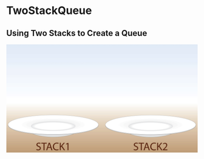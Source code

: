 # TwoStackQueue
## Using Two Stacks to Create a Queue

![alt Two Stack Queue](https://github.com/designerexpert/TwoStackQueue_CC/blob/master/StackQueue.gif?raw=true)
